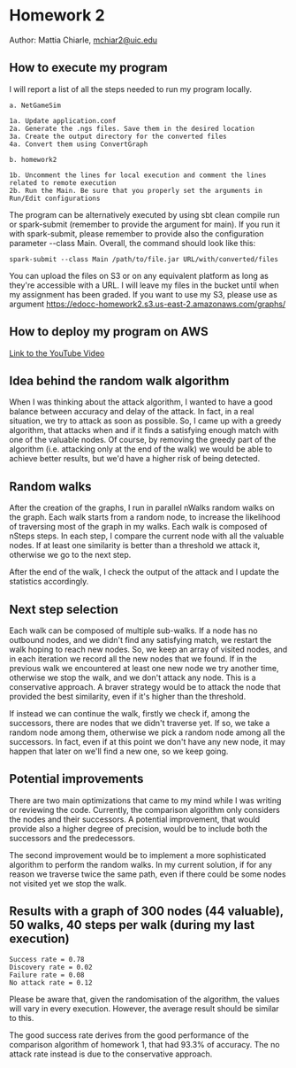# Homework 2
Author: Mattia Chiarle, mchiar2@uic.edu

## How to execute my program

I will report a list of all the steps needed to run my program locally.

    a. NetGameSim

    1a. Update application.conf
    2a. Generate the .ngs files. Save them in the desired location
    3a. Create the output directory for the converted files
    4a. Convert them using ConvertGraph

    b. homework2

    1b. Uncomment the lines for local execution and comment the lines related to remote execution
    2b. Run the Main. Be sure that you properly set the arguments in Run/Edit configurations

The program can be alternatively executed by using sbt clean compile run or spark-submit (remember to provide the argument for main). If you run it with spark-submit, please remember to provide also the configuration parameter --class Main. Overall, the command should look like this:

    spark-submit --class Main /path/to/file.jar URL/with/converted/files

You can upload the files on S3 or on any equivalent platform as long as they're accessible with a URL. I will leave my files in the bucket until when my assignment has been graded. If you want to use my S3, please use as argument https://edocc-homework2.s3.us-east-2.amazonaws.com/graphs/ 

## How to deploy my program on AWS

[Link to the YouTube Video](https://youtu.be/yfqeF-veBYg)

## Idea behind the random walk algorithm

When I was thinking about the attack algorithm, I wanted to have a good balance between accuracy and delay of the attack. In fact, in a real
situation, we try to attack as soon as possible. So, I came up with a greedy algorithm, that attacks when and if it finds a satisfying enough
match with one of the valuable nodes. Of course, by removing the greedy part of the algorithm (i.e. attacking only at the end of the walk) we 
would be able to achieve better results, but we'd have a higher risk of being detected.

## Random walks

After the creation of the graphs, I run in parallel nWalks random walks on the graph. Each walk starts from a random node, to increase the likelihood 
of traversing most of the graph in my walks. Each walk is composed of nSteps steps. In each step, I compare the current node with all the valuable 
nodes. If at least one similarity is better than a threshold we attack it, otherwise we go to the next step.

After the end of the walk, I check the output of the attack and I update the statistics accordingly.

## Next step selection

Each walk can be composed of multiple sub-walks. If a node has no outbound nodes, and we didn't find any satisfying match, we restart the walk 
hoping to reach new nodes. So, we keep an array of visited nodes, and in each iteration we record all the new nodes that we found. If in the 
previous walk we encountered at least one new node we try another time, otherwise we stop the walk, and we don't attack any node. This is a 
conservative approach. A braver strategy would be to attack the node that provided the best similarity, even if it's higher than the threshold.

If instead we can continue the walk, firstly we check if, among the successors, there are nodes that we didn't traverse yet. If so, we take a 
random node among them, otherwise we pick a random node among all the successors. In fact, even if at this point we don't have any new node, it 
may happen that later on we'll find a new one, so we keep going.

## Potential improvements

There are two main optimizations that came to my mind while I was writing or reviewing the code. Currently, the comparison algorithm only
considers the nodes and their successors. A potential improvement, that would provide also a higher degree of precision, would be to include 
both the successors and the predecessors.

The second improvement would be to implement a more sophisticated algorithm to perform the random walks. In my current solution, if for any 
reason we traverse twice the same path, even if there could be some nodes not visited yet we stop the walk.

## Results with a graph of 300 nodes (44 valuable), 50 walks, 40 steps per walk (during my last execution)

    Success rate = 0.78
    Discovery rate = 0.02
    Failure rate = 0.08
    No attack rate = 0.12

Please be aware that, given the randomisation of the algorithm, the values will vary in every execution. However, the average result should be
similar to this.

The good success rate derives from the good performance of the comparison algorithm of homework 1, that had 93.3% of accuracy. The no attack rate
instead is due to the conservative approach.
